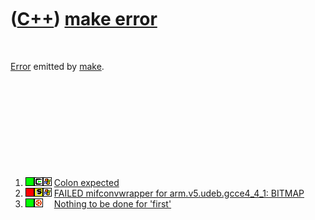 



 

 

 

 

 

([C++](Cpp.md)) [make error](CppMakeError.md)
===============================================

 

[Error](CppError.md) emitted by [make](CppMake.md).

 

 

 

 

 

1.  ![OKAY](PicGreen.png)![Cygwin](PicCygwin.png)![Windows](PicWindows.png)
    [Colon expected](CppMakeErrorColonExpected.md)
2.  ![FAIL](PicRed.png)![Symbian](PicSymbian.png)![Windows](PicWindows.png)
    [FAILED mifconvwrapper for arm.v5.udeb.gcce4\_4\_1:
    BITMAP](CppMakeErrorRecipeMifconvwrapperFailedWithExitCode1.md)
3.  ![OKAY](PicGreen.png)![Ubuntu](PicUbuntu.png)![Space](PicSpacer.png)
    [Nothing to be done for
    'first'](CppMakeErrorNothingToBeDoneForFirst.md)

 

 

 

 

 





 



